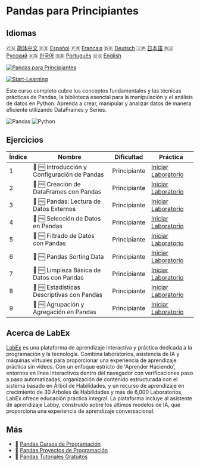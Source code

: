 # Pandas para Principiantes

## Idiomas

🇨🇳 [简体中文](README_zh.md) 🇪🇸 [Español](README_es.md) 🇫🇷 [Français](README_fr.md) 🇩🇪 [Deutsch](README_de.md) 🇯🇵 [日本語](README_ja.md) 🇷🇺 [Русский](README_ru.md) 🇰🇷 [한국어](README_ko.md) 🇧🇷 [Português](README_pt.md) 🇺🇸 [English](README.md) 

[![Pandas para Principiantes](https://cover-creator.labex.io/pandas-for-beginners.png?lang=es)](https://labex.io/es/courses/pandas-for-beginners)

[![Start-Learning](https://img.shields.io/badge/Start-Learning-whitesmoke?style=for-the-badge)](https://labex.io/es/courses/pandas-for-beginners)

Este curso completo cubre los conceptos fundamentales y las técnicas prácticas de Pandas, la biblioteca esencial para la manipulación y el análisis de datos en Python. Aprenda a crear, manipular y analizar datos de manera eficiente utilizando DataFrames y Series.

![Pandas](https://img.shields.io/badge/Pandas-whitesmoke?style=for-the-badge&logo=pandas)
![Python](https://img.shields.io/badge/Python-whitesmoke?style=for-the-badge&logo=python)


## Ejercicios

|   Índice | Nombre                                       | Dificultad   | Práctica                                                                                                                                             |
|----------|----------------------------------------------|--------------|------------------------------------------------------------------------------------------------------------------------------------------------------|
|        1 | 🧩 🆓 Introducción y Configuración de Pandas | Principiante | <a target='_blank' href='https://labex.io/es/labs/pandas-pandas-introduction-and-setup-596395?course=pandas-for-beginners'>Iniciar Laboratorio</a>   |
|        2 | 🧩 🆓 Creación de DataFrames con Pandas      | Principiante | <a target='_blank' href='https://labex.io/es/labs/pandas-pandas-creating-dataframes-596391?course=pandas-for-beginners'>Iniciar Laboratorio</a>      |
|        3 | 🧩 🆓 Pandas: Lectura de Datos Externos      | Principiante | <a target='_blank' href='https://labex.io/es/labs/pandas-pandas-reading-external-data-596396?course=pandas-for-beginners'>Iniciar Laboratorio</a>    |
|        4 | 🧩 🆓 Selección de Datos en Pandas           | Principiante | <a target='_blank' href='https://labex.io/es/labs/pandas-pandas-selecting-data-596397?course=pandas-for-beginners'>Iniciar Laboratorio</a>           |
|        5 | 🧩 🆓 Filtrado de Datos con Pandas           | Principiante | <a target='_blank' href='https://labex.io/es/labs/pandas-pandas-filtering-data-596393?course=pandas-for-beginners'>Iniciar Laboratorio</a>           |
|        6 | 🧩 🆓 Pandas Sorting Data                    | Principiante | <a target='_blank' href='https://labex.io/es/labs/pandas-pandas-sorting-data-596398?course=pandas-for-beginners'>Iniciar Laboratorio</a>             |
|        7 | 🧩 🆓 Limpieza Básica de Datos con Pandas    | Principiante | <a target='_blank' href='https://labex.io/es/labs/pandas-pandas-basic-data-cleaning-596390?course=pandas-for-beginners'>Iniciar Laboratorio</a>      |
|        8 | 🧩 🆓 Estadísticas Descriptivas con Pandas   | Principiante | <a target='_blank' href='https://labex.io/es/labs/pandas-pandas-descriptive-statistics-596392?course=pandas-for-beginners'>Iniciar Laboratorio</a>   |
|        9 | 🧩 🆓 Agrupación y Agregación en Pandas      | Principiante | <a target='_blank' href='https://labex.io/es/labs/pandas-pandas-grouping-and-aggregating-596394?course=pandas-for-beginners'>Iniciar Laboratorio</a> |

## Acerca de LabEx

[LabEx](https://labex.io) es una plataforma de aprendizaje interactiva y práctica dedicada a la programación y la tecnología. Combina laboratorios, asistencia de IA y máquinas virtuales para proporcionar una experiencia de aprendizaje práctica sin videos. Con un enfoque estricto de 'Aprender Haciendo', entornos en línea interactivos dentro del navegador con verificaciones paso a paso automatizadas, organización de contenido estructurada con el sistema basado en Árbol de Habilidades, y un recurso de aprendizaje en crecimiento de 30 Árboles de Habilidades y más de 6,000 Laboratorios, LabEx ofrece educación práctica integral. La plataforma incluye al asistente de aprendizaje Labby, construido sobre los últimos modelos de IA, que proporciona una experiencia de aprendizaje conversacional.

## Más

- 🔗 [Pandas Cursos de Programación](https://github.com/labex-labs/awesome-programming-courses)
- 🔗 [Pandas Proyectos de Programación](https://github.com/labex-labs/awesome-programming-projects)
- 🔗 [Pandas Tutoriales Gratuitos](https://github.com/labex-labs/pandas-free-tutorials)

